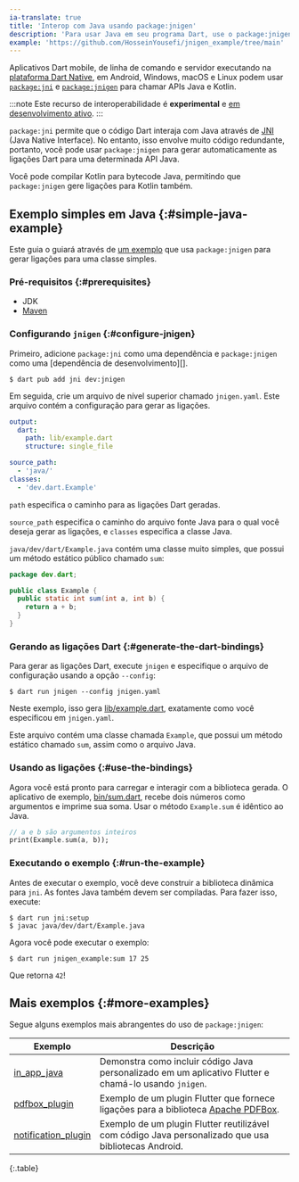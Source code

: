 ```yaml
---
ia-translate: true
title: 'Interop com Java usando package:jnigen'
description: 'Para usar Java em seu programa Dart, use o package:jnigen.'
example: 'https://github.com/HosseinYousefi/jnigen_example/tree/main'
---
```


Aplicativos Dart mobile, de linha de comando e servidor
executando na [plataforma Dart Native](/overview#platform), em
Android, Windows, macOS e Linux podem usar [`package:jni`][jni-pkg]
e [`package:jnigen`][jnigen-pkg]
para chamar APIs Java e Kotlin.

:::note
Este recurso de interoperabilidade é **experimental**
e [em desenvolvimento ativo]({{site.repo.dart.sdk}}/issues/49674).
:::

`package:jni` permite que o código Dart interaja
com Java através de [JNI][jnidoc] (Java Native Interface).
No entanto, isso envolve muito código redundante,
portanto, você pode usar `package:jnigen` para gerar automaticamente
as ligações Dart para uma determinada API Java.

Você pode compilar Kotlin para bytecode Java, permitindo que `package:jnigen`
gere ligações para Kotlin também.

[jni-pkg]: {{site.pub-pkg}}/jni
[jnigen-pkg]: {{site.pub-pkg}}/jnigen
[jnidoc]: https://docs.oracle.com/en/java/javase/17/docs/specs/jni/index.html

## Exemplo simples em Java {:#simple-java-example}

Este guia o guiará através de [um exemplo]({{example}})
que usa `package:jnigen` para gerar ligações para uma classe simples.

### Pré-requisitos {:#prerequisites}

- JDK
- [Maven][Maven]

[Maven]: https://maven.apache.org/

### Configurando `jnigen` {:#configure-jnigen}

Primeiro, adicione `package:jni` como uma dependência e
`package:jnigen` como uma [dependência de desenvolvimento][].

```console
$ dart pub add jni dev:jnigen
```

Em seguida, crie um arquivo de nível superior chamado `jnigen.yaml`.
Este arquivo contém a configuração para gerar as ligações.

```yaml
output:
  dart:
    path: lib/example.dart
    structure: single_file

source_path:
  - 'java/'
classes:
  - 'dev.dart.Example'
```

`path` especifica o caminho para as ligações Dart geradas.

`source_path` especifica o caminho do arquivo fonte Java para o qual
você deseja gerar as ligações,
e `classes` especifica a classe Java.

`java/dev/dart/Example.java` contém uma classe muito simples, que
possui um método estático público chamado `sum`:

```java
package dev.dart;

public class Example {
  public static int sum(int a, int b) {
    return a + b;
  }
}
```

### Gerando as ligações Dart {:#generate-the-dart-bindings}

Para gerar as ligações Dart, execute `jnigen` e
especifique o arquivo de configuração usando a opção `--config`:

```console
$ dart run jnigen --config jnigen.yaml
```

Neste exemplo, isso gera
[lib/example.dart]({{example}}/lib/example.dart), exatamente
como você especificou em `jnigen.yaml`.

Este arquivo contém uma classe chamada `Example`,
que possui um método estático chamado `sum`,
assim como o arquivo Java.

### Usando as ligações {:#use-the-bindings}

Agora você está pronto para carregar e interagir com a biblioteca gerada.
O aplicativo de exemplo, [bin/sum.dart]({{example}}/bin/sum.dart), recebe
dois números como argumentos e imprime sua soma.
Usar o método `Example.sum` é idêntico ao Java.

```dart
// a e b são argumentos inteiros
print(Example.sum(a, b));
```

### Executando o exemplo {:#run-the-example}

Antes de executar o exemplo,
você deve construir a biblioteca dinâmica para `jni`.
As fontes Java também devem ser compiladas. Para fazer isso, execute:

```console
$ dart run jni:setup
$ javac java/dev/dart/Example.java
```

Agora você pode executar o exemplo:

```console
$ dart run jnigen_example:sum 17 25
```

Que retorna `42`!

## Mais exemplos {:#more-examples}

Segue alguns exemplos mais abrangentes do uso de `package:jnigen`:

| **Exemplo**             | **Descrição**                                                                                 |
|-------------------------|-------------------------------------------------------------------------------------------------|
| [in_app_java][]         | Demonstra como incluir código Java personalizado em um aplicativo Flutter e chamá-lo usando `jnigen`. |
| [pdfbox_plugin][]       | Exemplo de um plugin Flutter que fornece ligações para a biblioteca [Apache PDFBox][].            |
| [notification_plugin][] | Exemplo de um plugin Flutter reutilizável com código Java personalizado que usa bibliotecas Android.         |

{:.table}

[dev dependency]: /tools/pub/dependencies#dev-dependencies
[in_app_java]:
{{site.repo.dart.org}}/native/tree/main/pkgs/jnigen/example/in_app_java
[notification_plugin]:
{{site.repo.dart.org}}/native/tree/main/pkgs/jnigen/example/notification_plugin
[pdfbox_plugin]:
{{site.repo.dart.org}}/native/tree/main/pkgs/jnigen/example/pdfbox_plugin
[Apache PDFBox]: https://pdfbox.apache.org/


